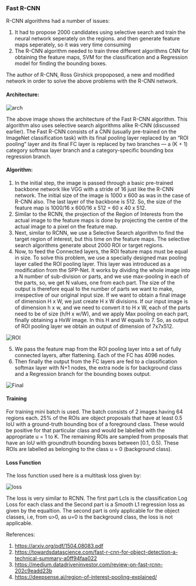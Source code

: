 ### Fast R-CNN

R-CNN algorithms had a number of issues:
1. It had to propose 2000 candidates using selective search and train the neural network seperately on the regions. and then generate feature maps seperately, so it was very time consuming
2. The R-CNN algorithm needed to train three different algorithms CNN for obtaining the feature maps, SVM for the classification and a Regression model for finding the bounding boxes.

The author of R-CNN, Ross Girshick propoposed, a new and modified network in order to solve the above problems with the R-CNN network.

#### Architecture:

![arch](https://lilianweng.github.io/lil-log/assets/images/fast-RCNN.png)

The above image shows the architecture of the Fast R-CNN algorithm. This algorithm also uses selective search algorithms alike R-CNN (discussed earlier). The Fast R-CNN consists of a CNN (usually pre-trained on the ImageNet classification task) with its final pooling layer replaced by an “ROI pooling” layer and its final FC layer is replaced by two branches — a (K + 1) category softmax layer branch and a category-specific bounding box regression branch.

#### Algorithm:

1. In the initial step, the image is passed through a basic pre-trained backbone network like VGG with a stride of 16 just like the R-CNN network. The initial size of the image is 1000 x 600 as was in the case of R-CNN also. The last layer of the backbone is 512. So, the size of the feature map is 1000/16 x 600/16 x 512 = 60 x 40 x 512.
2. Similar to the RCNN, the projection of the Region of Interests from the actual image to the feature maps is done by projecting the centre of the actual image to a pixel on the feature map.
3. Next, similar to RCNN, we use a Selective Search algorithm to find the target region of interest, but this time on the feature maps. The selective search algorithms generate about 2000 ROI or target regions.
4. Now, to feed the Connected layers, the ROI feature maps must be equal in size. To solve this problem, we use a specially designed max pooling layer called the ROI pooling layer. This layer was introduced as a modification from the SPP-Net. It works by dividing the whole image into a N number of sub-division or parts, and we use max-pooling in each of the parts, so, we get N values, one from each part. The size of the output is therefore equal to the number of parts we want to make, irrespective of our original input size. If we want to obtain a final image of dimension H x W, we just create H x W divisions. If our input image is of dimension h x w, and we need to convert it to H x W, each of the parts need to be of size (h/H x w/W), and we apply Max pooling on each part, finally obtaining a HxW image. In this H and W equals to 7. So, as output of ROI pooling layer we obtain an output of dimension of 7x7x512. 

![ROI](https://miro.medium.com/max/362/1*qhN4EKjJO1hxKfpADOkcaw.png)

5. We pass the feature map from the ROI pooling layer into a set of fully connected layers, after flattening. Each of the FC has 4096 nodes.
6. Then finally the output from the FC layers are fed to a classification softmax layer with N+1 nodes, the extra node is for background class and a Regression branch for the bounding boxes output.

![Final](https://miro.medium.com/max/770/1*jYDMaYeH-TrcoofDqCdxug.jpeg)

#### Training

For training mini batch is used. The batch consists of 2 images having 64 regions each. 25% of the ROIs are object proposals that have at least 0.5 IoU with a ground-truth bounding box of a foreground class. These would be positive for that particular class and would be labelled with the appropriate u = 1 to K. The remaining ROIs are sampled from proposals that have an IoU with groundtruth bounding boxes between \[0.1, 0.5). These ROIs are labelled as belonging to the class u = 0 (background class).  


#### Loss Function

The loss function used here is a multitask loss given by:

![loss](https://miro.medium.com/max/481/1*R9hDmwuDDnP_LVIUWsuhsQ.png)

The loss is very similar to RCNN. The first part Lcls is the classification Log Loss for each class and the Second part is a Smooth L1 regression loss as given by the equaltion. The second part is only applicable for the object classes, i.e, from u>0, as u=0 is the background class, the loss is not applicable.

References:

1. https://arxiv.org/pdf/1504.08083.pdf
2. https://towardsdatascience.com/fast-r-cnn-for-object-detection-a-technical-summary-a0ff94faa022
3. https://medium.datadriveninvestor.com/review-on-fast-rcnn-202c9eadd23b
4. https://deepsense.ai/region-of-interest-pooling-explained/




